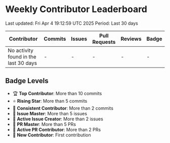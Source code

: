 # Weekly Contributor Leaderboard

Last updated: Fri Apr  4 19:12:59 UTC 2025
Period: Last 30 days

| Contributor | Commits | Issues | Pull Requests | Reviews | Badge |
|-------------|---------|---------|---------------|---------|-------|
| No activity found in the last 30 days | - | - | - | - | - |

## Badge Levels

- 🏆 **Top Contributor**: More than 10 commits
- ⭐ **Rising Star**: More than 5 commits
- 💪 **Consistent Contributor**: More than 2 commits
- 🎯 **Issue Master**: More than 5 issues
- 📝 **Active Issue Creator**: More than 2 issues
- 🚀 **PR Master**: More than 5 PRs
- 🔄 **Active PR Contributor**: More than 2 PRs
- 🌱 **New Contributor**: First contribution
